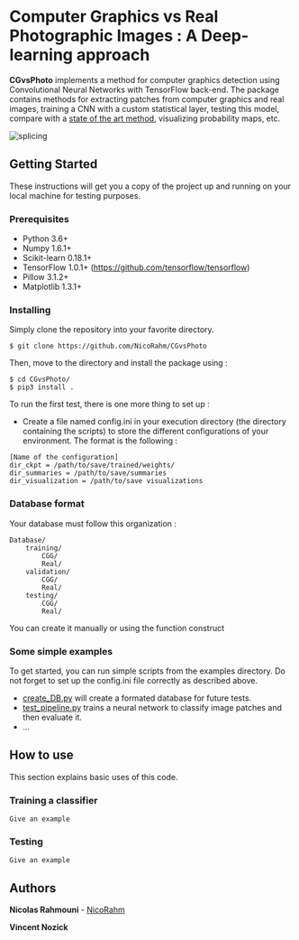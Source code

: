 # Computer Graphics vs Real Photographic Images : A Deep-learning approach

**CGvsPhoto** implements a method for computer graphics detection using Convolutional Neural Networks with TensorFlow back-end. The package contains methods for extracting patches from computer graphics and real images, training a CNN with a custom statistical layer, testing this model, compare with a [state of the art method](http://ieeexplore.ieee.org/abstract/document/6115849/), visualizing probability maps, etc.

![splicing](https://user-images.githubusercontent.com/17125992/26917538-9d918318-4c69-11e7-8c6f-f865b3c5f063.png)

## Getting Started

These instructions will get you a copy of the project up and running on your local machine for testing purposes. 

### Prerequisites
* Python 3.6+
* Numpy 1.6.1+
* Scikit-learn 0.18.1+ 
* TensorFlow 1.0.1+ (https://github.com/tensorflow/tensorflow)
* Pillow 3.1.2+
* Matplotlib 1.3.1+


### Installing

Simply clone the repository into your favorite directory.

```
$ git clone https://github.com/NicoRahm/CGvsPhoto
```
Then, move to the directory and install the package using : 
```
$ cd CGvsPhoto/
$ pip3 install .
```

To run the first test, there is one more thing to set up : 
* Create a file named config.ini in your execution directory (the directory containing the scripts) to store the different configurations of your environment. The format is the following :
```
[Name of the configuration]
dir_ckpt = /path/to/save/trained/weights/
dir_summaries = /path/to/save/summaries
dir_visualization = /path/to/save visualizations
```

### Database format 

Your database must follow this organization : 
```
Database/
    training/
        CGG/
        Real/
    validation/ 
        CGG/
        Real/
    testing/
        CGG/
        Real/
```
You can create it manually or using the function construct

### Some simple examples

To get started, you can run simple scripts from the examples directory. Do not forget to set up the config.ini file correctly as described above.

* [create_DB.py](examples/create_DB.py) will create a formated database for future tests.
* [test_pipeline.py](examples/test_pipeline.py) trains a neural network to classify image patches and then evaluate it.
* ...

## How to use

This section explains basic uses of this code. 

### Training a classifier


```
Give an example
```

### Testing


```
Give an example
```

## Authors

**Nicolas Rahmouni**  - [NicoRahm](https://github.com/NicoRahm)

**Vincent Nozick**

